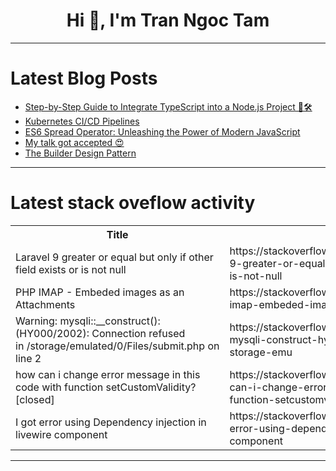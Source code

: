 <h1 align="center">Hi 👋, I'm Tran Ngoc Tam</h1>

---

# Latest Blog Posts 
<!-- BLOG-POST-LIST:START -->
- [Step-by-Step Guide to Integrate TypeScript into a Node.js Project 🚀🛠️](https://dev.to/amatisse/step-by-step-guide-to-integrate-typescript-into-a-nodejs-project-25ao)
- [Kubernetes CI/CD Pipelines](https://dev.to/spacelift/kubernetes-cicd-pipelines-1llk)
- [ES6 Spread Operator: Unleashing the Power of Modern JavaScript](https://dev.to/ellis22/es6-spread-operator-unleashing-the-power-of-modern-javascript-p7o)
- [My talk got accepted 😍](https://dev.to/ayush2390/my-talk-got-accepted-2j0b)
- [The Builder Design Pattern](https://dev.to/paulund/the-builder-design-pattern-1986)
<!-- BLOG-POST-LIST:END -->

---

# Latest stack oveflow activity
<table>
  <tr><th>Title</th><th>Link</th></tr>
  <!-- STACKOVERFLOW:START --><tr><td>Laravel 9 greater or equal but only if other field exists or is not null</td><td>https://stackoverflow.com/questions/78364739/laravel-9-greater-or-equal-but-only-if-other-field-exists-or-is-not-null</td></tr><tr><td>PHP IMAP - Embeded images as an Attachments</td><td>https://stackoverflow.com/questions/78364734/php-imap-embeded-images-as-an-attachments</td></tr><tr><td>Warning: mysqli::__construct&lpar;&rpar;: &lpar;HY000/2002&rpar;: Connection refused in /storage/emulated/0/Files/submit.php on line 2</td><td>https://stackoverflow.com/questions/78364534/warning-mysqli-construct-hy000-2002-connection-refused-in-storage-emu</td></tr><tr><td>how can i change error message in this code with function setCustomValidity? [closed]</td><td>https://stackoverflow.com/questions/78364477/how-can-i-change-error-message-in-this-code-with-function-setcustomvalidity</td></tr><tr><td>I got error using Dependency injection in livewire component</td><td>https://stackoverflow.com/questions/78364462/i-got-error-using-dependency-injection-in-livewire-component</td></tr><!-- STACKOVERFLOW:END -->
</table>

---


